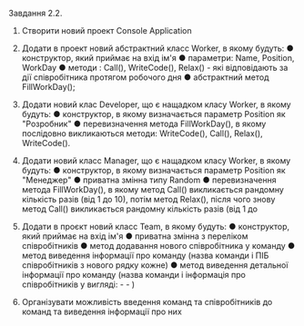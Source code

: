 Завдання 2.2.
1) Створити новий проект Console Application

2) Додати в проект новий абстрактний класс Worker, в якому
будуть:
  ● конструктор, який приймає на вхід ім'я
  ● параметри: Name, Position, WorkDay
  ● методи : Call(), WriteCode(), Relax() - які відповідають
за дії співробітника протягом робочого дня
  ● абстрактний метод FillWorkDay();

3) Додати новий клас Developer, що є нащадком класу Worker, в
якому будуть:
  ● конструктор, в якому визначається параметр Position
як "Розробник"
  ● перевизначення метода FillWorkDay(), в якому
послідовно викликаються методи:
WriteCode(), Call(), Relax(), WriteCode().

4) Додати новий класс Manager, що є нащадком класу Worker, в
якому будуть:
  ● конструктор, в якому визначається параметр Position
як "Менеджер"
  ● приватна змінна типу Random
  ● перевизначення метода FillWorkDay(), в якому метод
Call() викликається рандомну кількість разів (від 1 до
10), потім метод Relax(), після чого знову метод
Call() викликається рандомну кількість разів (від 1 до

5) Додати в проєкт новий класс Team, в якому будуть:
● конструктор, який приймає на вхід ім'я
● приватна змінна з переліком співробітників
● метод додавання нового співробітника у команду
● метод виведення інформації про команду (назва
команди і ПІБ співробітників з нового рядку кожне)
● метод виведення детальної інформації про команду
(назва команди і інформація про співробітників у
вигляді: <Name> - <Position> - <WorkDay>)

6) Організувати можливість введення команд та співробітників
до команд та виведення інформації про них

